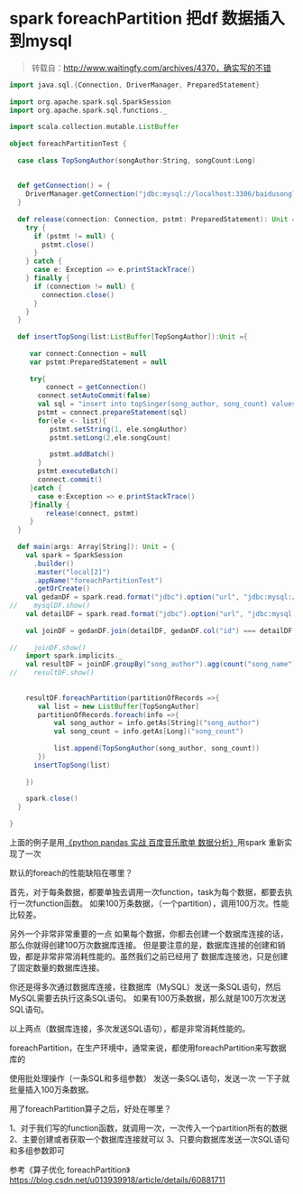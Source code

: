 # spark foreachPartition 把df 数据插入到mysql

> 转载自：http://www.waitingfy.com/archives/4370，确实写的不错

```scala
import java.sql.{Connection, DriverManager, PreparedStatement}
 
import org.apache.spark.sql.SparkSession
import org.apache.spark.sql.functions._
 
import scala.collection.mutable.ListBuffer
 
object foreachPartitionTest {
 
  case class TopSongAuthor(songAuthor:String, songCount:Long)
 
 
  def getConnection() = {
    DriverManager.getConnection("jdbc:mysql://localhost:3306/baidusong?user=root&password=root&useUnicode=true&characterEncoding=UTF-8")
  }
 
  def release(connection: Connection, pstmt: PreparedStatement): Unit = {
    try {
      if (pstmt != null) {
        pstmt.close()
      }
    } catch {
      case e: Exception => e.printStackTrace()
    } finally {
      if (connection != null) {
        connection.close()
      }
    }
  }
 
  def insertTopSong(list:ListBuffer[TopSongAuthor]):Unit ={
 
     var connect:Connection = null
     var pstmt:PreparedStatement = null
 
     try{
         connect = getConnection()
       connect.setAutoCommit(false)
       val sql = "insert into topSinger(song_author, song_count) values(?,?)"
       pstmt = connect.prepareStatement(sql)
       for(ele <- list){
          pstmt.setString(1, ele.songAuthor)
          pstmt.setLong(2,ele.songCount)
 
          pstmt.addBatch()
       }
       pstmt.executeBatch()
       connect.commit()
     }catch {
       case e:Exception => e.printStackTrace()
     }finally {
         release(connect, pstmt)
     }
  }
 
  def main(args: Array[String]): Unit = {
    val spark = SparkSession
      .builder()
      .master("local[2]")
      .appName("foreachPartitionTest")
      .getOrCreate()
    val gedanDF = spark.read.format("jdbc").option("url", "jdbc:mysql://localhost:3306").option("dbtable", "baidusong.gedan").option("user", "root").option("password", "root").option("driver", "com.mysql.jdbc.Driver").load()
//    mysqlDF.show()
    val detailDF = spark.read.format("jdbc").option("url", "jdbc:mysql://localhost:3306").option("dbtable", "baidusong.gedan_detail").option("user", "root").option("password", "root").option("driver", "com.mysql.jdbc.Driver").load()
 
    val joinDF = gedanDF.join(detailDF, gedanDF.col("id") === detailDF.col("gedan_id"))
 
//    joinDF.show()
    import spark.implicits._
    val resultDF = joinDF.groupBy("song_author").agg(count("song_name").as("song_count")).orderBy($"song_count".desc).limit(100)
//    resultDF.show()
 
 
    resultDF.foreachPartition(partitionOfRecords =>{
       val list = new ListBuffer[TopSongAuthor]
       partitionOfRecords.foreach(info =>{
           val song_author = info.getAs[String]("song_author")
           val song_count = info.getAs[Long]("song_count")
 
           list.append(TopSongAuthor(song_author, song_count))
       })
      insertTopSong(list)
 
    })
 
    spark.close()
  }
 
}
```



上面的例子是用[《python pandas 实战 百度音乐歌单 数据分析》](http://www.waitingfy.com/archives/4105)用spark 重新实现了一次

默认的foreach的性能缺陷在哪里？

首先，对于每条数据，都要单独去调用一次function，task为每个数据，都要去执行一次function函数。
如果100万条数据，（一个partition），调用100万次。性能比较差。

另外一个非常非常重要的一点
如果每个数据，你都去创建一个数据库连接的话，那么你就得创建100万次数据库连接。
但是要注意的是，数据库连接的创建和销毁，都是非常非常消耗性能的。虽然我们之前已经用了
数据库连接池，只是创建了固定数量的数据库连接。

你还是得多次通过数据库连接，往数据库（MySQL）发送一条SQL语句，然后MySQL需要去执行这条SQL语句。
如果有100万条数据，那么就是100万次发送SQL语句。

以上两点（数据库连接，多次发送SQL语句），都是非常消耗性能的。

foreachPartition，在生产环境中，通常来说，都使用foreachPartition来写数据库的

使用批处理操作（一条SQL和多组参数）
发送一条SQL语句，发送一次
一下子就批量插入100万条数据。

用了foreachPartition算子之后，好处在哪里？

1、对于我们写的function函数，就调用一次，一次传入一个partition所有的数据
2、主要创建或者获取一个数据库连接就可以
3、只要向数据库发送一次SQL语句和多组参数即可

参考《算子优化 foreachPartition》 https://blog.csdn.net/u013939918/article/details/60881711